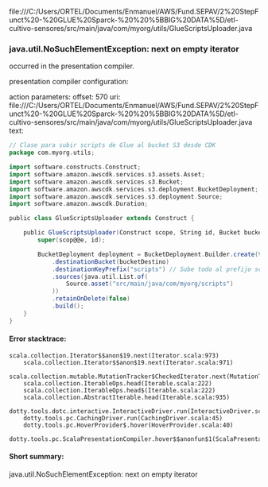 file:///C:/Users/ORTEL/Documents/Enmanuel/AWS/Fund.SEPAV/2%20StepFunct%20-%20GLUE%20Sparck-%20%20%5BBIG%20DATA%5D/etl-cultivo-sensores/src/main/java/com/myorg/utils/GlueScriptsUploader.java
### java.util.NoSuchElementException: next on empty iterator

occurred in the presentation compiler.

presentation compiler configuration:


action parameters:
offset: 570
uri: file:///C:/Users/ORTEL/Documents/Enmanuel/AWS/Fund.SEPAV/2%20StepFunct%20-%20GLUE%20Sparck-%20%20%5BBIG%20DATA%5D/etl-cultivo-sensores/src/main/java/com/myorg/utils/GlueScriptsUploader.java
text:
```scala
// Clase para subir scripts de Glue al bucket S3 desde CDK
package com.myorg.utils;

import software.constructs.Construct;
import software.amazon.awscdk.services.s3.assets.Asset;
import software.amazon.awscdk.services.s3.Bucket;
import software.amazon.awscdk.services.s3.deployment.BucketDeployment;
import software.amazon.awscdk.services.s3.deployment.Source;
import software.amazon.awscdk.Duration;

public class GlueScriptsUploader extends Construct {

    public GlueScriptsUploader(Construct scope, String id, Bucket bucketDestino) {
        super(scop@@e, id);

        BucketDeployment deployment = BucketDeployment.Builder.create(this, "GlueScriptsDeployment")
            .destinationBucket(bucketDestino)
            .destinationKeyPrefix("scripts") // Sube todo al prefijo scripts/
            .sources(java.util.List.of(
                Source.asset("src/main/java/com/myorg/scripts") 
            ))
            .retainOnDelete(false)
            .build();
    }
}

```



#### Error stacktrace:

```
scala.collection.Iterator$$anon$19.next(Iterator.scala:973)
	scala.collection.Iterator$$anon$19.next(Iterator.scala:971)
	scala.collection.mutable.MutationTracker$CheckedIterator.next(MutationTracker.scala:76)
	scala.collection.IterableOps.head(Iterable.scala:222)
	scala.collection.IterableOps.head$(Iterable.scala:222)
	scala.collection.AbstractIterable.head(Iterable.scala:935)
	dotty.tools.dotc.interactive.InteractiveDriver.run(InteractiveDriver.scala:164)
	dotty.tools.pc.CachingDriver.run(CachingDriver.scala:45)
	dotty.tools.pc.HoverProvider$.hover(HoverProvider.scala:40)
	dotty.tools.pc.ScalaPresentationCompiler.hover$$anonfun$1(ScalaPresentationCompiler.scala:389)
```
#### Short summary: 

java.util.NoSuchElementException: next on empty iterator